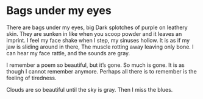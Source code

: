 # Bags under my eyes

There are bags under my eyes, big
Dark splotches of purple on leathery skin.
They are sunken in like when you scoop powder and it leaves an imprint.
I feel my face shake when I step, my sinuses hollow.
It is as if my jaw is sliding around in there,
The muscle rotting away leaving only bone.
I can hear my face rattle, and the sounds are gray.

I remember a poem so beautiful, but it’s gone.
So much is gone. It is as though I cannot remember anymore.
Perhaps all there is to remember is the feeling of tiredness.

Clouds are so beautiful until the sky is gray. Then I miss the blues.
